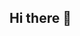 ## Hi there 👋

<!--
**Somaya-Assaker/Somaya-Assaker** is a ✨ _special_ ✨ repository because its `README.md` (this file) appears on your GitHub profile.

BUSINESS GROUP PROFILE 
LEGAL-NAME: Technology-Transfer.architectors Group (" tt.a ") 


Greetings for the morning, Greetings for the evening. Hello everyone, It's a pleasure to meet with you. I'm Somaya Assaker, the Founder&Owner Group of Technology-Transfer.architectors (“#tt.a”).

Technology-Transfer.architectors Group (#tta):

 A kickstart initiative in tech-humanrights, (deleted:"Made-in-Türkiye" and "Made-by-Tech-Ethics") (added:"made by a clean Syrian hand&heart,") #madefortechethics, of a #zeroCapitalBudget mobility, a #soleproprietorship #technologystartup #businessgroup, was first launched on LinkedIn in İstanbul, Türkiye, trademarked and copyrighted in Ankara, but was forced to pause operations, falling backwards due to challenges went against #techethics in Istanbul - before going international towards a global outreach and relocating to another country.
 Aims to #ethicizingAlgorithms to achieve the target of #zeroHarmTech, including AI, #zeroterrorAI™, as cornerstone #digitalpublicgoods products/services to elevate #humanismfirst #algorithmiccity to top priorety and exert considerable effort on the #sociotechnonationalism regimes, together alongside the #globaldigitalcompact collaboration, #DigitalPublicGoods (DPGs), #SustainableDevelopmentGoals (SDGs), #DPGs4SDGs, #safeAI, #trustworthyAI, #trustworthytechnology
 We presume a technology-architectors forum #tta-techarchitectorsforum, that is putting forth a great deal of effort to achieve safe&trustworthy technology, including AI, and working persistently to bring an influence on ethicizing algorithmic development with the goal of advocating "Humanrights-as-first-priorety-in-technology" (#humanismfirstcity: #humanismfirstpriorety #algorithmiccity), centralizing our oprations aroud the main theme of achieving #zeroHarmTech #zeroterrorAI™, and exerts considerable effort, in collaboration with Global-Digital-Compact to address any barrier that may hinder the fight against poverty, aligned #internationaltrade to digital currencyship endeavor, specifically, when it comes to digitalising the algorithmic city platformation used for "Banking-Trading-Commercing" (T&B&C) at the heart of "AI-ethics", established trilogy model of "Fairness-Privacy-Robustness," #FairPrivateRobust the #DigitalCivilizationRights #DigitalCivicRights to #national, #international, and #global #DigitalIdentity and #verifiablecredential, for the benefit of healthy algorithm development #algorithmicHygene #EthicsofEnablingEthics when to construct the algorithmic city joint platform B&T&C-CBDC core-work ethical engineering technology
 Working hard toward a responsible movement of a global outreach to defend the #digitalrights of the world's poorest-of-the-poor #thepoorestofthepoor on earth ever??!!!
#humanismfirstcity #eCurrencyship4good #MoneyDigitalization4PovertyFighting #deModifiedTools-Sdgs #zeros(radar)sdgs™

#tta-mission 

centralising our operations within the main theme of #zeroHarmTech, #zeroterrorAI™, to achieve the target aims to #ethicizingAlgorithms, bring the civic awareness to their digital rights to live in their #humanismfirstcity, free-from-terror-and-horrer,tackling any unethical digital practices against #techharms, held by #unethicizingalgorithm practices, threatening our #digital #civicsafety, #civicsecurity, #socialgood, #digitalpublicgood, #humanitywellbeing, #civilizationrights, and #livingsrights, and blind terror AI held by technology development, including AI, #algorithmicprejudice, #algorithmictyranny, #algorithmicbias, held by the name of techethics to be used to develop #digitalGoodness4peace #digitalfootprint our #peaceful #digitalCitizenArchitect #digitalcitizenshipArchitect, #digitalcivilizationArchitect, our beloved #algorithmiccity!

#tta-service

Registration according to Türkpatent’s classification of three NICE classes (35, 41, 42) to perform R&D&I, offering the proper consultancy and capacity-building support to group mission, defending the #digitalhumanitywellbeing, #digitalcivilizationrights, #digitalpublicgood, #livingsrights, and #socialgood - in conjuction with the 5-objectives of the Global-Digital-Compact (GDC), to: close digital divides, accelerate progress to achieve Sustainable-Development-Goals (SDGs), and expand digital economy inclusion, open, safe and secure digital space that respect human rights in complemet to Digital-Public-Goods (DPG), advanced responsible AI governance for the benefit of the whole humanity.

#tta-type

We persume a technology-architectors forum, that is putting forth a great deal of effort to achieve safe&trustworthy technology, including AI, working persistently to bring an influence on ethicizing algorithmic development with the goal of advocating " humanrights-as-first-priorety-in-technology " for the algorithmiccity #humanismfirstcity: #humanismfirstpriorety #algorithmiccity, centralizing our oprations within main theme of achieving #zeroHarmTech, #zeroterrorAI™, putting into a considerable effort, together alongside the Global-Digital-Compact collaboration, to tackle any obstacle that hinder combating poverty, aligned #internationaltrade to #digitalcurrencyship endeavour.

#tta-legaldiscourse 

Under the legal discourse of #independent #neutral #private to advocate for uplifting #sociotechnonatioalism regimes that support the "Model-of-Knowledge" to digital citizenship literacy, while define our value-proposition, #tta-valuepropositioning, to shape the “national-digital-identity" #Nationalidentity in cross-border transactions, from #Internationalidentity #techologyadvisor #federalinnovator to #technolocalism, #subjectmatterexpert to #technointernationalism, to position ourselves globally #technoglobalism as tech-enthusiasts human-righters, who support the neutrality independence #neutral#independent, in judging the technology fairness representation of technology acts as in a free-zone represetative of digital ethical privacy compliance in the global dialogue #freezones4digitalprivacy #ethicalCompliance #privacyComplaince #GlobaldigitalDialogue, by which, would be capale to address machine learning bias #algorithmicbiasML and fight against #algorithmicprejudice #algorithmictyranny #techharms #thecyberneticbrain and #cyberneticsofcybernetics, Furthermore, we privately conduct technology-transfer digitalisation #private, and apart from any influences #independent! Pausing the broken moral promises held by the name of fake #freedom4science #openscience, which goes against #techEthics of #generalEthics, #certainEthics, #unethicalEthics, and #noethics at all, that goes against #socialgood, against #digitalpublicgood, against #humanitywellbeing, against #civilization and against #livingsrights! We cannot rely on the sacrifices of the others for the benefit of our healthy algorithm development #algorithmicHygene #EthicsofEnablingEthics when to construct our beloved algorithmic city joint platforms while kicking out the rights of the #poorestofthepoor on planet - impossile to proceed further anymore!

#tta-membershipPolicy

:: we bring people together cross-communication across society cross-government, cross-industry, cross-academia, cross-experiences, and cross-specialisation in a cross-cooperative work-of-research into a wide spectrum of community involved, no matter you´re, we want to work together and to get you involved, right? We have a host of ways that we can involve you across our activities that stem from education and career community-building so we´ve got our big responsible tech job board. I´m always available online/offline active, reach me pin me follow me I’m blogging!!!Email me I´m always happy to say hi to anybody who wants to reach out to chat about things. Join our coming monthly live stream; we will curate a lot of great resources for you and frequently send similar event invitation. it’s always be a pleasure for me to meet people who want to learn more and more about this space and how they can have an impact. Just keep the very (smart&innocent) child inside you awake, bring your curiosity and come and join us!! You just get into space and I look forward to active contribution. I´m adding our group membership policy to our online presence as well.
:: I cordially invite the wide spectrum society of research community, together with tech. experts, evangelists, data protectionist and strategist and privacy-specialists, cybernetics engineers, anthropologists, neurologists, psychologists, virtual economists, as well as, tech-lawyer, digitalrights activists, tech/ai-ethicists, consumer rights defenders, in addition to business leader & angel investors, as well innovators, or maybe you´re just reading a book or you saw a movie or attend an event like this, and been motivated to join this growing responsible tech movement, to bring such spectrum of societal response towards shared-of-concepts: facts findings and tackling myths effectively and in a coordinated-manner of combined experiences in different areas-of-specialization.

#tta-membershipRules

:: we need a powerful voice in ethicising digital civic algorithmic development in this digital era. A leading voice e-of-things: subject-matter-expert in AI ethics to encourage thoughtful development rather than retrofitting safeguards to bring the right voices of the right collaborative working - the right harmonisation of common understanding, and transparently shared with the public, to bring the right prioritization our response to accountability is being a proactive early interventional so we can really prevent harms in digital space while committing to actionable-accountable-democracy.
:: we want to work together tackling #techharms in society threatening our {ethicisim-algorithmic-civic}. Especially targeting the poorest of the poor living on earth ever! Somebody has to shout for a wake-up call, guys; we are collapsing!!
:: May I know if you would like to join us? If yes, kindly read our announced nominated membership price policy. I kindly bring you notice that our group is not getting funded nor supported by any source of funding. Your contribution and subscriptions will help us to proceed further:

-<class A> Ambassador-Pass : 100,000 (one hundred) unit-of-currency per 3 continuous years upon renewal
-<class B> Committee-Advisor : 50,000 (fifty) unit-of-currency per month
-<class C> Chapter-Member : 010,000 (ten) unit-of-currency per chapter
-<class D> Community-Member "General-Membership“ : 001,000 (only one) unit-of-currency per month
-<class E> Complete "Participation-Membership" : 001,000 (only one) unit of currency per once for each event attendance/workshop participation

:: Connecting designated membership price-policy nominated by my business group to the specified UN's Global Digital Compact structure of the (Archetype-Panel-Dialogue) trio, defining an integrated local blueprint community capacity-building to the 5-objectives of GDC. Nominated membership price-policies are classified accordingly,

 We:
as engineers: believe in small things, micro- architecting around, to bring positive #techimpact4goodness everywhere everyday life! as tech-savvy and entrepreneurs: we demand #digitaleconomy4sustainability supporting the unified international coding #trade #standardization4harmonizing to cross-communication while striving to promote an ethical #digitalfootprint
as humanrights enthusiasts: we advocate for #ai4humanrights #ethics4algorithmicdevelopment technology-transfer for the digitalization agenda #justsystems #justtransition #societytransition #metadesign #GOFAItransition #Justicesocietyofnation to pursue #digitalpublicgood #D4DHub #D4DataGOV #digifiedcivic #RedressDigitalForesight as Influencers: we favor #trade4peace #techtrade4goodnessfairness for the benefit of all humanity and advocate for a self-defense poverty policy and street-fighting innovation #ethicizingalgorithm against #algorithmicprejudice #algorithmictyranny #algorithmicbias and #techharms, supporting #tech4peace #ai4good #redressAI for the sake of all humanity! #justicesocietyofnation #netzero #NextGenTech #anthropocenefutures #ResponsibleDigital Futures #DigitalRights #Tech4Good

#tta-rights

Copyright©2023 Somaya Assaker Technology-Transfer.architectors Group (“tt.a”). All material produced are subject to copyright. All rights worldwide reserved for all produced work by Somaya Assaker Technology-Transfer.architectors Group (“tt.a”) guaranteed under Law-No.5846 on Intellectual and Artistic Works “T.C. Kayıt-Tescil No: 2024/10514, Kayıt-Tescil Tarihi: 19.03.2024 Kültür ve Turizm Bakanlığı Telif Hakları Genel Müdürlüğü” Ankara/Türkiye. Kayıt-Tescil-No. [2023-9485].[2023-9571].[2024-10514]. Somaya Assaker Technology-Transfer.architectors Group holds all copyright and other intellectual property rights in this work. No part of this work may be reproduced, distributed, transmitted, translated or adapted in any form or by any means, except as permitted by law, without the written permission of Somaya Assaker. Please refer to the citation when to cite any work. Permission (ONLY) is to be requested directly from Somaya Assaker by sending an email to: tech.architector@gmail.com,◾Legal-entity date-of-foundation: 26.04.2023,◾Tax-Office/Chamber-Registration-Number: Alemdag/0911236510.◾Legal-discourse◾independent◾neutral◾private,◾OpenLicence Creative Commons licenses: CC BY-NC-SA 4.0 (or/and) CC BY-NC-ND 4.0.

Somaya Assaker

CpE MBA, Founder&Owner Group Technology-Transfer.architectors ("tt.a")
R&D&I4B&T&C "Digital Civilization Rights" for "Banking-Trading-Commercing" digitalization. 
MotherOFtechNation. algorithmicity. technology-advisor. federal-innovator. 2xfounder. 10xgov [Socio-Techno-Nationalism]. think-tank. technical-community. independent. neutral. private.
Digital-Public-Goods-Alliance: DPG-ID:GID0092241 / app-ID:12697 ¤ Bündnis90/DieGrünen-Netz-ID:G0202742  ¤ meetup-Netz-ID:471997347 ¤  W3C ¤ ITU-ID:1200497523 ¤ VDI-ID:12050609 ¤ slack-ID:U08RE8LH3C7  ¤ ORCID-iD:0009-0005-0371-1048  ¤ github-ID:211516791 @somaya-assaker (avatar) ¤ fundingbox@somaya-assaker ¤ Email: ◾tech.architector@gmail.com (Work) ◾somayaassaker25@gmail.com (Personal)

Proud of: a tech-mother of 2.5 billion children & a biological 1 of the most adorable 2

" tt.a " digital presence (and/or) professional memberships:
Enclosed-to-electronic-email-signature




-->
